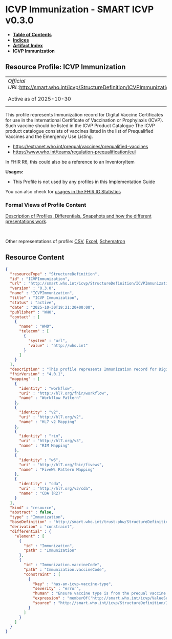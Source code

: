 # ICVP Immunization - SMART ICVP v0.3.0

* [**Table of Contents**](toc.md)
* [**Indices**](indices.md)
* [**Artifact Index**](artifacts.md)
* **ICVP Immunization**

## Resource Profile: ICVP Immunization 

| | |
| :--- | :--- |
| *Official URL*:http://smart.who.int/icvp/StructureDefinition/ICVPImmunization | *Version*:0.3.0 |
| Active as of 2025-10-30 | *Computable Name*:ICVPImmunization |

 
This profile represents Immunization record for Digital Vaccine Certificates for use in the International Certificate of Vaccination or Prophylaxis (ICVP). Such vaccine should be listed in the ICVP Product Catalogue 
The ICVP product catalogue consists of vaccines listed in the list of Prequalified Vaccines and the Emergency Use Listing. 
* https://extranet.who.int/prequal/vaccines/prequalified-vaccines
* https://www.who.int/teams/regulation-prequalification/eul
 
In FHIR R6, this could also be a reference to an InventoryItem 

**Usages:**

* This Profile is not used by any profiles in this Implementation Guide

You can also check for [usages in the FHIR IG Statistics](https://packages2.fhir.org/xig/smart.who.int.icvp|current/StructureDefinition/ICVPImmunization)

### Formal Views of Profile Content

 [Description of Profiles, Differentials, Snapshots and how the different presentations work](http://build.fhir.org/ig/FHIR/ig-guidance/readingIgs.html#structure-definitions). 

 

Other representations of profile: [CSV](StructureDefinition-ICVPImmunization.csv), [Excel](StructureDefinition-ICVPImmunization.xlsx), [Schematron](StructureDefinition-ICVPImmunization.sch) 



## Resource Content

```json
{
  "resourceType" : "StructureDefinition",
  "id" : "ICVPImmunization",
  "url" : "http://smart.who.int/icvp/StructureDefinition/ICVPImmunization",
  "version" : "0.3.0",
  "name" : "ICVPImmunization",
  "title" : "ICVP Immunization",
  "status" : "active",
  "date" : "2025-10-30T19:21:20+00:00",
  "publisher" : "WHO",
  "contact" : [
    {
      "name" : "WHO",
      "telecom" : [
        {
          "system" : "url",
          "value" : "http://who.int"
        }
      ]
    }
  ],
  "description" : "This profile represents Immunization record for Digital Vaccine Certificates for use in the International Certificate of Vaccination or Prophylaxis (ICVP).  Such vaccine should be listed in the ICVP Product Catalogue\n\nThe ICVP product catalogue consists of vaccines listed in the list of Prequalified Vaccines and the Emergency Use Listing.\n - https://extranet.who.int/prequal/vaccines/prequalified-vaccines\n - https://www.who.int/teams/regulation-prequalification/eul\n\nIn FHIR R6, this could also be a reference to an InventoryItem\n",
  "fhirVersion" : "4.0.1",
  "mapping" : [
    {
      "identity" : "workflow",
      "uri" : "http://hl7.org/fhir/workflow",
      "name" : "Workflow Pattern"
    },
    {
      "identity" : "v2",
      "uri" : "http://hl7.org/v2",
      "name" : "HL7 v2 Mapping"
    },
    {
      "identity" : "rim",
      "uri" : "http://hl7.org/v3",
      "name" : "RIM Mapping"
    },
    {
      "identity" : "w5",
      "uri" : "http://hl7.org/fhir/fivews",
      "name" : "FiveWs Pattern Mapping"
    },
    {
      "identity" : "cda",
      "uri" : "http://hl7.org/v3/cda",
      "name" : "CDA (R2)"
    }
  ],
  "kind" : "resource",
  "abstract" : false,
  "type" : "Immunization",
  "baseDefinition" : "http://smart.who.int/trust-phw/StructureDefinition/DVCImmunization",
  "derivation" : "constraint",
  "differential" : {
    "element" : [
      {
        "id" : "Immunization",
        "path" : "Immunization"
      },
      {
        "id" : "Immunization.vaccineCode",
        "path" : "Immunization.vaccineCode",
        "constraint" : [
          {
            "key" : "has-an-icvp-vaccine-type",
            "severity" : "error",
            "human" : "Ensure vaccine type is from the prequal vaccine database for ICVP vaccines",
            "expression" : "memberOf('http://smart.who.int/icvp/ValueSet/ICVPVaccineType')",
            "source" : "http://smart.who.int/icvp/StructureDefinition/ICVPImmunization"
          }
        ]
      }
    ]
  }
}

```
